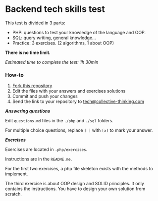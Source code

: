 # Backend tech skills test

This test is divided in 3 parts:
  - PHP: questions to test your knowledge of the language and OOP.
  - SQL: query writing, general knowledge...
  - Practice: 3 exercises. (2 algorithms, 1 about OOP) 

**There is no time limit.**

_Estimated time to complete the test: 1h 30min_

### How-to

 1. [Fork this repository](https://github.com/collective-thinking/backend-test.github.io/fork)
 2. Edit the files with your answers and exercises solutions
 3. Commit and push your changes
 4. Send the link to your repository to tech@collective-thinking.com
 
***Answering questions***

Edit `questions.md` files in the `./php` and `./sql` folders.

For multiple choice questions, replace `[ ]` with `[x]` to mark your answer.

***Exercises***

Exercises are located in `.php/exercises`.

Instructions are in the `README.me`.

For the first two exercises, a php file skeleton exists with the methods to implement.

The third exercise is about OOP design and SOLID principles.
It only contains the instructions. You have to design your own solution from scratch.
